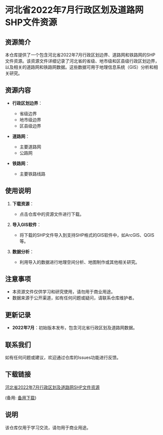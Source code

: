 # 河北省2022年7月行政区划及道路网SHP文件资源

## 资源简介

本仓库提供了一个包含河北省2022年7月行政区划边界、道路网和铁路网的SHP文件资源。该资源文件详细记录了河北省的省级、地市级和区县级行政区划边界，以及相关的道路网和铁路网数据。这些数据可用于地理信息系统（GIS）分析和相关研究。

## 资源内容

- **行政区划边界**：
  - 省级边界
  - 地市级边界
  - 区县级边界

- **道路网**：
  - 主要道路网
  - 公路网

- **铁路网**：
  - 主要铁路线路

## 使用说明

1. **下载资源**：
   - 点击仓库中的资源文件进行下载。

2. **导入GIS软件**：
   - 将下载的SHP文件导入到支持SHP格式的GIS软件中，如ArcGIS、QGIS等。

3. **数据分析**：
   - 利用导入的数据进行地理空间分析、地图制作或其他相关研究。

## 注意事项

- 本资源文件仅供学习和研究使用，请勿用于商业用途。
- 数据来源于公开渠道，如有任何问题或疑问，请联系仓库维护者。

## 更新记录

- **2022年7月**：初始版本发布，包含河北省行政区划及道路网数据。

## 联系我们

如有任何问题或建议，欢迎通过仓库的Issues功能进行反馈。

## 下载链接
[河北省2022年7月行政区划及道路网SHP文件资源](https://pan.quark.cn/s/9073148eb8fa) 

(备用: [备用下载](https://pan.baidu.com/s/1HeLumjEEUW0WUri_tNU_vQ?pwd=1234))

## 说明

该仓库仅用于学习交流，请勿用于商业用途。
